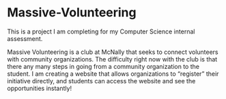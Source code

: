 # Massive-Volunteering

This is a project I am completing for my Computer Science internal assessment.

Massive Volunteering is a club at McNally that seeks to connect volunteers with community organizations. The difficulty right now with the club is that there any many steps in going from a community organization to the student. I am creating a website that allows organizations to “register” their initiative directly, and students can access the website and see the opportunities instantly!
